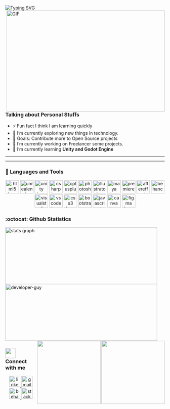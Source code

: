 ![Typing SVG](https://readme-typing-svg.demolab.com?font=Roboto+Mono&pause=1000&color=ffd12b&width=435&lines=Hi%2C+I'm+Mehmet+Polat;I'm+a+Game+Developer.+;I'm+interested+in+Unity)
<img align="right" alt="GIF" src="https://github.com/developer-guy/developer-guy/blob/master/code.gif?raw=true" width="500" height="320" />

### Talking about Personal Stuffs
- ⚡ Fun fact I think I am learning quickly
- 🌱 I’m currently exploring new things in technology.
- 🥅 Goals: Contribute more to Open Source projects
- 🔭 I’m currently working on Freelancer some projects.
- 🌱 I’m currently learning **Unity and Godot Engine**

<hr>
<hr>

### 🧰 Languages and Tools
<div align="center">
  <img src="https://cdn.jsdelivr.net/gh/devicons/devicon/icons/blender/blender-original.svg" height="42" width="42" alt="html5 logo"  />
  <img src="https://cdn.jsdelivr.net/gh/devicons/devicon/icons/unrealengine/unrealengine-original.svg" height="42" width="42" alt="unrealengine logo"  />
  <img src="https://cdn.jsdelivr.net/gh/devicons/devicon/icons/unity/unity-original.svg" height="42" width="42" alt="unity logo"  />
  <img src="https://cdn.jsdelivr.net/gh/devicons/devicon/icons/csharp/csharp-original.svg" height="42" width="42" alt="csharp logo"  />
  <img src="https://cdn.jsdelivr.net/gh/devicons/devicon/icons/cplusplus/cplusplus-original.svg" height="42" width="42" alt="cplusplus logo"  />
  <img src="https://cdn.jsdelivr.net/gh/devicons/devicon/icons/photoshop/photoshop-plain.svg" height="42" width="42" alt="photoshop logo"  />
  <img src="https://cdn.jsdelivr.net/gh/devicons/devicon/icons/illustrator/illustrator-plain.svg" height="42" width="42" alt="illustrator logo"  />
  <img src="https://cdn.jsdelivr.net/gh/devicons/devicon/icons/maya/maya-original.svg" height="42" width="42" alt="maya logo"  />
  <img src="https://cdn.jsdelivr.net/gh/devicons/devicon/icons/premierepro/premierepro-plain.svg" height="42" width="42" alt="premierepro logo"  />
  <img src="https://cdn.jsdelivr.net/gh/devicons/devicon/icons/aftereffects/aftereffects-original.svg" height="42" width="42" alt="aftereffects logo"  />
  <img src="https://cdn.jsdelivr.net/gh/devicons/devicon/icons/behance/behance-original.svg" height="42" width="42" alt="behance logo"  />
  <img src="https://cdn.jsdelivr.net/gh/devicons/devicon/icons/visualstudio/visualstudio-plain.svg" height="42" width="42" alt="visualstudio logo"  />
  <img src="https://cdn.jsdelivr.net/gh/devicons/devicon/icons/vscode/vscode-original.svg" height="42" width="42" alt="vscode logo"  />
  <img src="https://cdn.jsdelivr.net/gh/devicons/devicon/icons/css3/css3-original.svg" height="42" width="42" alt="css3 logo"  />
  <img src="https://cdn.jsdelivr.net/gh/devicons/devicon/icons/bootstrap/bootstrap-original.svg" height="42" width="42" alt="bootstrap logo"  />
  <img src="https://cdn.jsdelivr.net/gh/devicons/devicon/icons/javascript/javascript-original.svg" height="42" width="42" alt="javascript logo"  />
  <img src="https://cdn.jsdelivr.net/gh/devicons/devicon/icons/canva/canva-original.svg" height="42" width="42" alt="canva logo"  />
  <img src="https://cdn.jsdelivr.net/gh/devicons/devicon/icons/figma/figma-original.svg" height="42" width="42" alt="figma logo"  />
</div>

### :octocat: Github Statistics
<div align="left">
<img src="https://github-readme-stats.vercel.app/api?hide_title=false&hide_rank=false&show_icons=true&include_all_commits=true&count_private=false&disable_animations=false&theme=tokyonight&locale=en&hide_border=true&username=mehmetpolat482" width="480" height="180" alt="stats graph"  />
<img src="https://github-readme-stats.vercel.app/api/top-langs?locale=en&hide_title=false&layout=compact&card_width=320&langs_count=5&theme=dracula&hide_border=true&username=mehmetpolat482" width="480" height="180" alt="developer-guy"/>
</div>

<div align="right">
<img align="right" width="200" height="200" src="https://media.tenor.com/A15H8E1VUh8AAAAC/github-cat.gif"  />
<img src="https://media4.giphy.com/media/Gf5QiP1TWCO8qYKmt7/giphy.gif?cid=ecf05e47ixp1dggeu6gx1f30163a78rwt40ekm2z7qvuhm9v&rid=giphy.gif&ct=g" align="right" width="200" height="200">
</div>


### <img src="https://media.giphy.com/media/LnQjpWaON8nhr21vNW/giphy.gif" height="32"></img> Connect with me 
<div align="center">
  <a href="https://www.linkedin.com/in/mehmet-polat-3bb4af06/" target="_blank">
    <img src="https://img.shields.io/static/v1?message=LinkedIn&logo=linkedin&label=&color=0077B5&logoColor=white&labelColor=&style=for-the-badge" height="35" alt="linkedin logo"  />
  </a>
  <a href="mailto: mehmett.polat56@gmail.com" target="_blank">
    <img src="https://img.shields.io/static/v1?message=Gmail&logo=gmail&label=&color=BB001B&logoColor=white&labelColor=&style=for-the-badge" height="35" alt="gmail logo"  />
  </a>
  <a href="https://www.behance.net/mehmetpolat13" target="_blank">
    <img src="https://img.shields.io/static/v1?message=Behance&logo=behance&label=&color=1769ff&logoColor=white&labelColor=&style=for-the-badge" height="35" alt="behance logo"  />
  </a>
  <a href="https://www.artstation.com/mehmetpolat56" target="_blank">
    <img src="https://img.shields.io/static/v1?message=Artstation&logo=artstation&label=&color=445fa5&logoColor=white&labelColor=&style=for-the-badge" height="35" alt="stackoverflow logo"  />
  </a>
</div>
